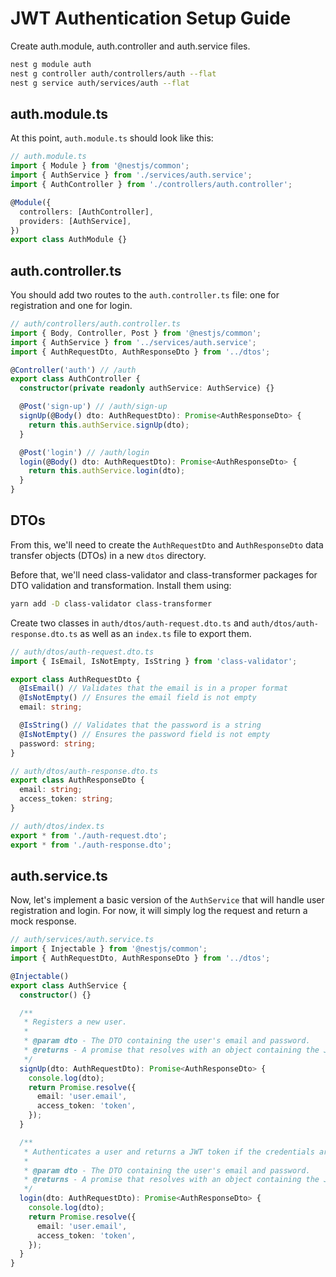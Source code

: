 # JWT Authentication Setup Guide

Create auth.module, auth.controller and auth.service files.

```bash
nest g module auth
nest g controller auth/controllers/auth --flat
nest g service auth/services/auth --flat
```

## auth.module.ts

At this point, `auth.module.ts` should look like this:

```typescript
// auth.module.ts
import { Module } from '@nestjs/common';
import { AuthService } from './services/auth.service';
import { AuthController } from './controllers/auth.controller';

@Module({
  controllers: [AuthController],
  providers: [AuthService],
})
export class AuthModule {}
```

## auth.controller.ts

You should add two routes to the `auth.controller.ts` file: one for registration and one for login.

```typescript
// auth/controllers/auth.controller.ts
import { Body, Controller, Post } from '@nestjs/common';
import { AuthService } from '../services/auth.service';
import { AuthRequestDto, AuthResponseDto } from '../dtos';

@Controller('auth') // /auth
export class AuthController {
  constructor(private readonly authService: AuthService) {}

  @Post('sign-up') // /auth/sign-up
  signUp(@Body() dto: AuthRequestDto): Promise<AuthResponseDto> {
    return this.authService.signUp(dto);
  }

  @Post('login') // /auth/login
  login(@Body() dto: AuthRequestDto): Promise<AuthResponseDto> {
    return this.authService.login(dto);
  }
}
```

## DTOs

From this, we'll need to create the `AuthRequestDto` and `AuthResponseDto` data transfer objects (DTOs) in a new `dtos` directory.

Before that, we'll need class-validator and class-transformer packages for DTO validation and transformation. Install them using:

```bash
yarn add -D class-validator class-transformer
```

Create two classes in `auth/dtos/auth-request.dto.ts` and `auth/dtos/auth-response.dto.ts` as well as an `index.ts` file to export them.

```typescript
// auth/dtos/auth-request.dto.ts
import { IsEmail, IsNotEmpty, IsString } from 'class-validator';

export class AuthRequestDto {
  @IsEmail() // Validates that the email is in a proper format
  @IsNotEmpty() // Ensures the email field is not empty
  email: string;

  @IsString() // Validates that the password is a string
  @IsNotEmpty() // Ensures the password field is not empty
  password: string;
}

// auth/dtos/auth-response.dto.ts
export class AuthResponseDto {
  email: string;
  access_token: string;
}

// auth/dtos/index.ts
export * from './auth-request.dto';
export * from './auth-response.dto';
```

## auth.service.ts

Now, let's implement a basic version of the `AuthService` that will handle user registration and login. For now, it will simply log the request and return a mock response.

```typescript
// auth/services/auth.service.ts
import { Injectable } from '@nestjs/common';
import { AuthRequestDto, AuthResponseDto } from '../dtos';

@Injectable()
export class AuthService {
  constructor() {}

  /**
   * Registers a new user.
   *
   * @param dto - The DTO containing the user's email and password.
   * @returns - A promise that resolves with an object containing the JWT token (`access_token`).
   */
  signUp(dto: AuthRequestDto): Promise<AuthResponseDto> {
    console.log(dto);
    return Promise.resolve({
      email: 'user.email',
      access_token: 'token',
    });
  }

  /**
   * Authenticates a user and returns a JWT token if the credentials are valid.
   *
   * @param dto - The DTO containing the user's email and password.
   * @returns - A promise that resolves with an object containing the JWT token (`access_token`).
   */
  login(dto: AuthRequestDto): Promise<AuthResponseDto> {
    console.log(dto);
    return Promise.resolve({
      email: 'user.email',
      access_token: 'token',
    });
  }
}
```

